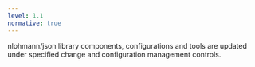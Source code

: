 ```yaml
---
level: 1.1
normative: true
---
```


nlohmann/json library components, configurations and tools are updated under specified change and configuration management controls.
